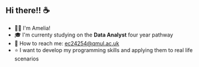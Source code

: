 ## Hi there!! ☕️

- 🙋‍♀️ I'm Amelia!
- 🎓 I'm currenty studying on the **Data Analyst** four year pathway
- 📨 How to reach me: ec24254@qmul.ac.uk
- ⭐️ I want to develop my programming skills and applying them to real life scenarios
  
